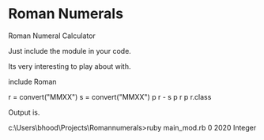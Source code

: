 # Roman Numerals
Roman Numeral Calculator

Just include the module in your code.

Its very interesting to play about with.

include Roman

r = convert("MMXX")
s = convert("MMXX")
p r - s
p r
p r.class

Output is.

c:\Users\bhood\Projects\Romannumerals>ruby main_mod.rb
0
2020
Integer

